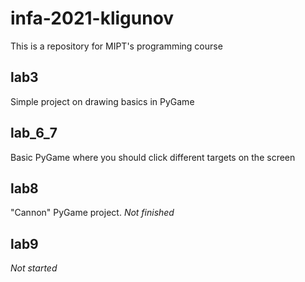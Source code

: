 # infa-2021-kligunov

This is a repository for MIPT's programming course

## lab3

Simple project on drawing basics in PyGame

## lab_6_7

Basic PyGame where you should click different targets on the screen

## lab8

"Cannon" PyGame project. 
_Not finished_

## lab9

_Not started_